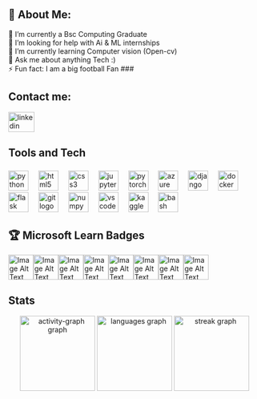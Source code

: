 <h2 align="left"> 💫 About Me: </h2>
🔭 I’m currently a Bsc Computing Graduate<br>🤝 I’m looking for help with Ai & ML internships<br>🌱 I’m currently learning Computer vision (Open-cv)<br>💬 Ask me about anything Tech :)<br>⚡ Fun fact:  I am a big football Fan
###

<h2 align="left"> Contact me: </h2>
<div align="left">
  <a href="https://www.linkedin.com/in/colleymuhammed/">
    <img src="https://raw.githubusercontent.com/maurodesouza/profile-readme-generator/master/src/assets/icons/social/linkedin/default.svg" width="52" height="40" alt="linkedin logo"  />
  </a>
</div>

###


###

<h2 align="left">Tools and Tech</h2>

###

<div align="left">
  <img src="https://cdn.jsdelivr.net/gh/devicons/devicon/icons/python/python-original.svg" height="40" alt="python logo"  />
  <img width="12" />
  <img src="https://cdn.jsdelivr.net/gh/devicons/devicon/icons/html5/html5-original.svg" height="40" alt="html5 logo"  />
  <img width="12" />
  <img src="https://cdn.jsdelivr.net/gh/devicons/devicon/icons/css3/css3-original.svg" height="40" alt="css3 logo"  />
  <img width="12" />
  <img src="https://cdn.jsdelivr.net/gh/devicons/devicon/icons/jupyter/jupyter-original.svg" height="40" alt="jupyter logo"  />
  <img width="12" />
  <img src="https://cdn.jsdelivr.net/gh/devicons/devicon/icons/pytorch/pytorch-original.svg" height="40" alt="pytorch logo"  />
  <img width="12" />
  <img src="https://cdn.jsdelivr.net/gh/devicons/devicon/icons/azure/azure-original.svg" height="40" alt="azure logo"  />
  <img width="12" />
  <img src="https://cdn.jsdelivr.net/gh/devicons/devicon/icons/django/django-plain.svg" height="40" alt="django logo"  />
  <img width="12" />
  <img src="https://cdn.jsdelivr.net/gh/devicons/devicon/icons/docker/docker-original.svg" height="40" alt="docker logo"  />
  <img width="12" />
  <img src="https://cdn.jsdelivr.net/gh/devicons/devicon/icons/flask/flask-original.svg" height="40" alt="flask logo"  />
  <img width="12" />
  <img src="https://cdn.jsdelivr.net/gh/devicons/devicon/icons/git/git-original.svg" height="40" alt="git logo"  />
  <img width="12" />
  <img src="https://cdn.jsdelivr.net/gh/devicons/devicon/icons/numpy/numpy-original.svg" height="40" alt="numpy logo"  />
  <img width="12" />
  <img src="https://cdn.jsdelivr.net/gh/devicons/devicon/icons/vscode/vscode-original.svg" height="40" alt="vscode logo"  />
  <img width="12" />
  <img src="https://cdn.jsdelivr.net/gh/devicons/devicon/icons/kaggle/kaggle-original.svg" height="40" alt="kaggle logo"  />
  <img width="12" />
  <img src="https://cdn.jsdelivr.net/gh/devicons/devicon/icons/bash/bash-original.svg" height="40" alt="bash logo"  />
</div>

###

###
<h2 align="left">🏆 Microsoft Learn Badges </h2>
 
<!-- Markdown Image -->
<div style="display: flex; flex-wrap: wrap;">
    <img alt="Image Alt Text" src="https://learn.microsoft.com/en-us/training/achievements/ai-skills-challenge-april-2024.png" width="50" />
    <img alt="Image Alt Text" src="https://learn.microsoft.com/en-us/training/achievements/describe-cloud-service-types.svg" width="50" />
    <img alt="Image Alt Text" src="https://learn.microsoft.com/en-us/training/achievements/provision-and-manage-azure-cognitive-services.svg" width="50" />
    <img alt="Image Alt Text" src="https://learn.microsoft.com/en-us/training/achievements/generic-badge.svg" width="50" />
    <img alt="Image Alt Text" src="https://learn.microsoft.com/en-us/training/achievements/explore-natural-language-processing.svg" width="50" />
    <img alt="Image Alt Text" src="https://learn.microsoft.com/en-us/training/achievements/get-started-with-artificial-intelligence-on-azure.svg" width="50" />
    <img alt="Image Alt Text" src="https://learn.microsoft.com/en-us/training/achievements/explore-computer-vision-microsoft-azure.svg" width="50" />
    <img alt="Image Alt Text" src="https://learn.microsoft.com/en-us/training/achievements/microsoft-azure-fundamentals-describe-cloud-concepts.svg" width="50" />
    <!-- Add more images here -->
</div>

###

<h2 align="left"> Stats </h2>

<div align="center">
  <img src="https://github-readme-activity-graph.vercel.app/graph?username=colleymo&radius=16&theme=react&area=true&order=5" height="150" alt="activity-graph graph"  />
    <img src="https://github-readme-stats.vercel.app/api/top-langs?username=colleymo&locale=en&hide_title=false&layout=compact&card_width=320&langs_count=5&theme=dracula&hide_border=false&order=2" height="150" alt="languages graph"  />
  <img src="https://streak-stats.demolab.com?user=colleymo&locale=en&mode=daily&theme=dracula&hide_border=false&border_radius=5&order=3" height="150" alt="streak graph"  />
</div>

###

###


